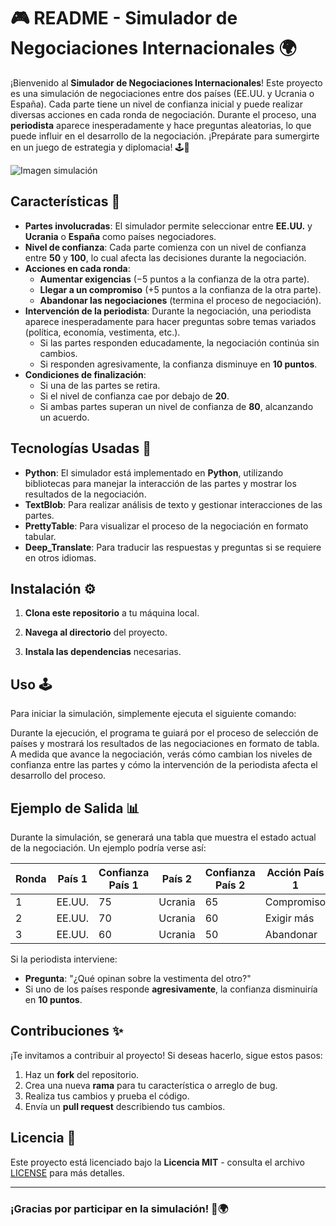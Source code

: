 # 🎮 **README - Simulador de Negociaciones Internacionales** 🌍

¡Bienvenido al **Simulador de Negociaciones Internacionales**! Este proyecto es una simulación de negociaciones entre dos países (EE.UU. y Ucrania o España). Cada parte tiene un nivel de confianza inicial y puede realizar diversas acciones en cada ronda de negociación. Durante el proceso, una **periodista** aparece inesperadamente y hace preguntas aleatorias, lo que puede influir en el desarrollo de la negociación. ¡Prepárate para sumergirte en un juego de estrategia y diplomacia! 🕹️🤝

![Imagen simulación](https://media.giphy.com/media/10F8oiXrSHKZ8w/giphy.gif)

## **Características** 📜

- **Partes involucradas**: El simulador permite seleccionar entre **EE.UU.** y **Ucrania** o **España** como países negociadores.
- **Nivel de confianza**: Cada parte comienza con un nivel de confianza entre **50** y **100**, lo cual afecta las decisiones durante la negociación.
- **Acciones en cada ronda**:
  - **Aumentar exigencias** (−5 puntos a la confianza de la otra parte).
  - **Llegar a un compromiso** (+5 puntos a la confianza de la otra parte).
  - **Abandonar las negociaciones** (termina el proceso de negociación).
- **Intervención de la periodista**: Durante la negociación, una periodista aparece inesperadamente para hacer preguntas sobre temas variados (política, economía, vestimenta, etc.).
  - Si las partes responden educadamente, la negociación continúa sin cambios.
  - Si responden agresivamente, la confianza disminuye en **10 puntos**.
- **Condiciones de finalización**:
  - Si una de las partes se retira.
  - Si el nivel de confianza cae por debajo de **20**.
  - Si ambas partes superan un nivel de confianza de **80**, alcanzando un acuerdo.

## **Tecnologías Usadas** 🔧

- **Python**: El simulador está implementado en **Python**, utilizando bibliotecas para manejar la interacción de las partes y mostrar los resultados de la negociación.
- **TextBlob**: Para realizar análisis de texto y gestionar interacciones de las partes.
- **PrettyTable**: Para visualizar el proceso de la negociación en formato tabular.
- **Deep_Translate**: Para traducir las respuestas y preguntas si se requiere en otros idiomas.

## **Instalación** ⚙️

1. **Clona este repositorio** a tu máquina local.

2. **Navega al directorio** del proyecto.

3. **Instala las dependencias** necesarias.

## **Uso** 🕹️

Para iniciar la simulación, simplemente ejecuta el siguiente comando:

Durante la ejecución, el programa te guiará por el proceso de selección de países y mostrará los resultados de las negociaciones en formato de tabla. A medida que avance la negociación, verás cómo cambian los niveles de confianza entre las partes y cómo la intervención de la periodista afecta el desarrollo del proceso.

## **Ejemplo de Salida** 📊

Durante la simulación, se generará una tabla que muestra el estado actual de la negociación. Un ejemplo podría verse así:

| Ronda | País 1 | Confianza País 1 | País 2  | Confianza País 2 | Acción País 1 | Acción País 2 | Confianza Total |
|-------|--------|------------------|---------|------------------|---------------|---------------|-----------------|
| 1     | EE.UU. | 75               | Ucrania | 65               | Compromiso    | Exigir más    | 70              |
| 2     | EE.UU. | 70               | Ucrania | 60               | Exigir más    | Compromiso    | 65              |
| 3     | EE.UU. | 60               | Ucrania | 50               | Abandonar     |               | -               |

Si la periodista interviene:

- **Pregunta**: "¿Qué opinan sobre la vestimenta del otro?"
- Si uno de los países responde **agresivamente**, la confianza disminuiría en **10 puntos**.

## **Contribuciones** ✨

¡Te invitamos a contribuir al proyecto! Si deseas hacerlo, sigue estos pasos:

1. Haz un **fork** del repositorio.
2. Crea una nueva **rama** para tu característica o arreglo de bug.
3. Realiza tus cambios y prueba el código.
4. Envía un **pull request** describiendo tus cambios.

## **Licencia** 📄

Este proyecto está licenciado bajo la **Licencia MIT** - consulta el archivo [LICENSE](LICENSE) para más detalles.

---

### ¡Gracias por participar en la simulación! 🤝🌍
